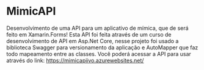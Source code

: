 # MimicAPI
Desenvolvimento de uma API para um aplicativo de mímica, que de será feito em Xamarin.Forms! 
Esta API foi feita através de um curso de desenvolvimento de API em Asp.Net Core, nesse projeto foi usado a biblioteca Swagger para versionamento
da aplicação e AutoMapper que faz todo mapeamento entre as classes.
Você poderá acessar a API para usar através do link: https://mimicapiivo.azurewebsites.net/
